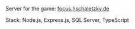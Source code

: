 Server for the game: [focus.hschaletzky.de](https://focus.hschaletzky.de) 

Stack: Node.js, Express.js, SQL Server, TypeScript
